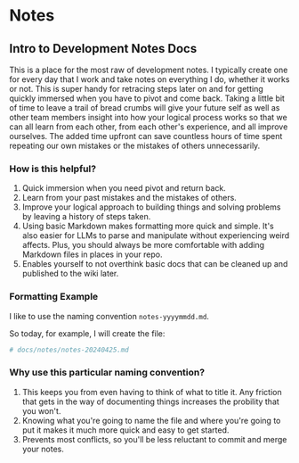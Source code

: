 # Notes

## Intro to Development Notes Docs
This is a place for the most raw of development notes. I typically create one for every day that I work and take notes on everything I do, whether it works or not. This is super handy for retracing steps later on and for getting quickly immersed when you have to pivot and come back. Taking a little bit of time to leave a trail of bread crumbs will give your future self as well as other team members insight into how your logical process works so that we can all learn from each other, from each other's experience, and all improve ourselves. The added time upfront can save countless hours of time spent repeating our own mistakes or the mistakes of others unnecessarily.

### How is this helpful?
1. Quick immersion when you need pivot and return back.
2. Learn from your past mistakes and the mistakes of others.
3. Improve your logical approach to building things and solving problems by leaving a history of steps taken.
4. Using basic Markdown makes formatting more quick and simple. It's also easier for LLMs to parse and manipulate without experiencing weird affects. Plus, you should always be more comfortable with adding Markdown files in places in your repo.
5. Enables yourself to not overthink basic docs that can be cleaned up and published to the wiki later.

### Formatting Example
I like to use the naming convention `notes-yyyymmdd.md`. 

So today, for example, I will create the file:
```bash
# docs/notes/notes-20240425.md
```

### Why use this particular naming convention?

1. This keeps you from even having to think of what to title it. Any friction that gets in the way of documenting things increases the probility that you won't. 
2. Knowing what you're going to name the file and where you're going to put it makes it much more quick and easy to get started.
3. Prevents most conflicts, so you'll be less reluctant to commit and merge your notes.